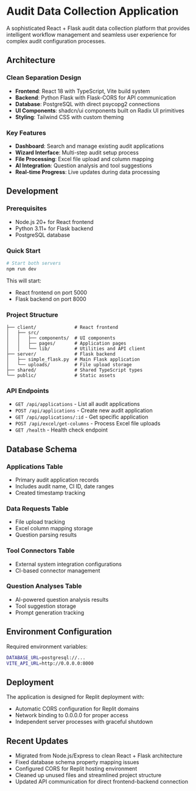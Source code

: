 # Audit Data Collection Application

A sophisticated React + Flask audit data collection platform that provides intelligent workflow management and seamless user experience for complex audit configuration processes.

## Architecture

### Clean Separation Design
- **Frontend**: React 18 with TypeScript, Vite build system
- **Backend**: Python Flask with Flask-CORS for API communication
- **Database**: PostgreSQL with direct psycopg2 connections
- **UI Components**: shadcn/ui components built on Radix UI primitives
- **Styling**: Tailwind CSS with custom theming

### Key Features
- **Dashboard**: Search and manage existing audit applications
- **Wizard Interface**: Multi-step audit setup process
- **File Processing**: Excel file upload and column mapping
- **AI Integration**: Question analysis and tool suggestions
- **Real-time Progress**: Live updates during data processing

## Development

### Prerequisites
- Node.js 20+ for React frontend
- Python 3.11+ for Flask backend
- PostgreSQL database

### Quick Start
```bash
# Start both servers
npm run dev
```

This will start:
- React frontend on port 5000
- Flask backend on port 8000

### Project Structure
```
├── client/              # React frontend
│   ├── src/
│   │   ├── components/  # UI components
│   │   ├── pages/       # Application pages
│   │   └── lib/         # Utilities and API client
├── server/              # Flask backend
│   ├── simple_flask.py  # Main Flask application
│   └── uploads/         # File upload storage
├── shared/              # Shared TypeScript types
└── public/              # Static assets
```

### API Endpoints
- `GET /api/applications` - List all audit applications
- `POST /api/applications` - Create new audit application
- `GET /api/applications/:id` - Get specific application
- `POST /api/excel/get-columns` - Process Excel file uploads
- `GET /health` - Health check endpoint

## Database Schema

### Applications Table
- Primary audit application records
- Includes audit name, CI ID, date ranges
- Created timestamp tracking

### Data Requests Table
- File upload tracking
- Excel column mapping storage
- Question parsing results

### Tool Connectors Table
- External system integration configurations
- CI-based connector management

### Question Analyses Table
- AI-powered question analysis results
- Tool suggestion storage
- Prompt generation tracking

## Environment Configuration

Required environment variables:
```bash
DATABASE_URL=postgresql://...
VITE_API_URL=http://0.0.0.0:8000
```

## Deployment

The application is designed for Replit deployment with:
- Automatic CORS configuration for Replit domains
- Network binding to 0.0.0.0 for proper access
- Independent server processes with graceful shutdown

## Recent Updates

- Migrated from Node.js/Express to clean React + Flask architecture
- Fixed database schema property mapping issues
- Configured CORS for Replit hosting environment
- Cleaned up unused files and streamlined project structure
- Updated API communication for direct frontend-backend connection